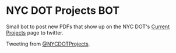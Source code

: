 # NYC DOT Projects BOT

Small bot to post new PDFs that show up on the NYC DOT's [Current Projects](https://www1.nyc.gov/html/dot/html/about/current-projects.shtml) page to twitter.

Tweeting from [@NYCDOTProjects](https://twitter.com/NYCDOTProjects).